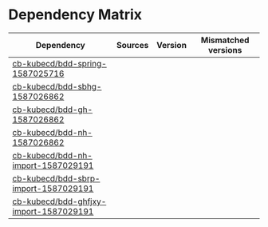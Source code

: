 # Dependency Matrix

Dependency | Sources | Version | Mismatched versions
---------- | ------- | ------- | -------------------
[cb-kubecd/bdd-spring-1587025716](https://github.com/cb-kubecd/bdd-spring-1587025716.git) |  | []() | 
[cb-kubecd/bdd-sbhg-1587026862](https://github.com/cb-kubecd/bdd-sbhg-1587026862.git) |  | []() | 
[cb-kubecd/bdd-gh-1587026862](https://github.com/cb-kubecd/bdd-gh-1587026862.git) |  | []() | 
[cb-kubecd/bdd-nh-1587026862](https://github.com/cb-kubecd/bdd-nh-1587026862.git) |  | []() | 
[cb-kubecd/bdd-nh-import-1587029191](https://github.com/cb-kubecd/bdd-nh-import-1587029191.git) |  | []() | 
[cb-kubecd/bdd-sbrp-import-1587029191](https://github.com/cb-kubecd/bdd-sbrp-import-1587029191.git) |  | []() | 
[cb-kubecd/bdd-ghfjxy-import-1587029191](https://github.com/cb-kubecd/bdd-ghfjxy-import-1587029191.git) |  | []() | 
